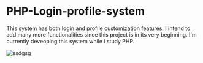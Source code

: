 # PHP-Login-profile-system


This system has both login and profile customization features. I intend to add many more functionalities since this project is in its very beginning. I'm currently deveoping this system while i study PHP. 

![ssdgsg](https://github.com/WelerM/PHP-Login-profile-system/assets/99507279/96e83936-fc1c-4cd3-87ed-ff18ebecbdc1)
